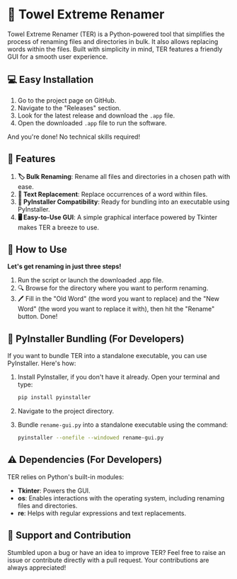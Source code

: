 # 🐍 Towel Extreme Renamer 

Towel Extreme Renamer (TER) is a Python-powered tool that simplifies the process of renaming files and directories in bulk. It also allows replacing words within the files. Built with simplicity in mind, TER features a friendly GUI for a smooth user experience.

## 💻 Easy Installation

1. Go to the project page on GitHub.
2. Navigate to the "Releases" section.
3. Look for the latest release and download the `.app` file.
4. Open the downloaded `.app` file to run the software. 

And you're done! No technical skills required!

## 🌟 Features

1. **🏷️ Bulk Renaming**: Rename all files and directories in a chosen path with ease.
2. **📝 Text Replacement**: Replace occurrences of a word within files.
3. **🚀 PyInstaller Compatibility**: Ready for bundling into an executable using PyInstaller.
4. **🖥️ Easy-to-Use GUI**: A simple graphical interface powered by Tkinter makes TER a breeze to use.

## 🚀 How to Use

**Let's get renaming in just three steps!**

1. Run the script or launch the downloaded .app file.
2. 🔍 Browse for the directory where you want to perform renaming.
3. 🖊️ Fill in the "Old Word" (the word you want to replace) and the "New Word" (the word you want to replace it with), then hit the "Rename" button. Done!

## 💼 PyInstaller Bundling (For Developers)

If you want to bundle TER into a standalone executable, you can use PyInstaller. Here's how:

1. Install PyInstaller, if you don't have it already. Open your terminal and type:

   ```bash
   pip install pyinstaller
   ```

2. Navigate to the project directory. 

3. Bundle `rename-gui.py` into a standalone executable using the command:

   ```bash
   pyinstaller --onefile --windowed rename-gui.py
   ```

## ⚠️ Dependencies (For Developers)

TER relies on Python's built-in modules:

- **Tkinter**: Powers the GUI.
- **os**: Enables interactions with the operating system, including renaming files and directories.
- **re**: Helps with regular expressions and text replacements.

## 💌 Support and Contribution

Stumbled upon a bug or have an idea to improve TER? Feel free to raise an issue or contribute directly with a pull request. Your contributions are always appreciated!
